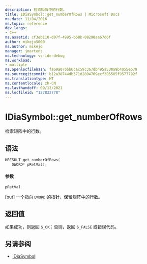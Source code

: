 ```yaml
---
description: 检索矩阵中的行数。
title: IDiaSymbol::get_numberOfRows | Microsoft Docs
ms.date: 11/04/2016
ms.topic: reference
dev_langs:
- C++
ms.assetid: cf3eb110-d07f-4995-b68b-08290aa67d6f
author: mikejo5000
ms.author: mikejo
manager: jmartens
ms.technology: vs-ide-debug
ms.workload:
- multiple
ms.openlocfilehash: fa69a07bbb6cac59c367db495a530a9b4055eb79
ms.sourcegitcommit: b12a38744db371d2894769ecf305585f9577792f
ms.translationtype: HT
ms.contentlocale: zh-CN
ms.lasthandoff: 09/13/2021
ms.locfileid: "127832778"
---
```

# <a name="idiasymbolget_numberofrows"></a>IDiaSymbol::get_numberOfRows
检索矩阵中的行数。

## <a name="syntax"></a>语法

```C++
HRESULT get_numberOfRows(
   DWORD* pRetVal);
```

#### <a name="parameters"></a>参数
 `pRetVal`

[out] 一个指向 `DWORD` 的指针，保留矩阵中的行数。

## <a name="return-value"></a>返回值
 如果成功，则返回 `S_OK`；否则，返回 `S_FALSE` 或错误代码。

## <a name="see-also"></a>另请参阅
- [IDiaSymbol](../../debugger/debug-interface-access/idiasymbol.md)
